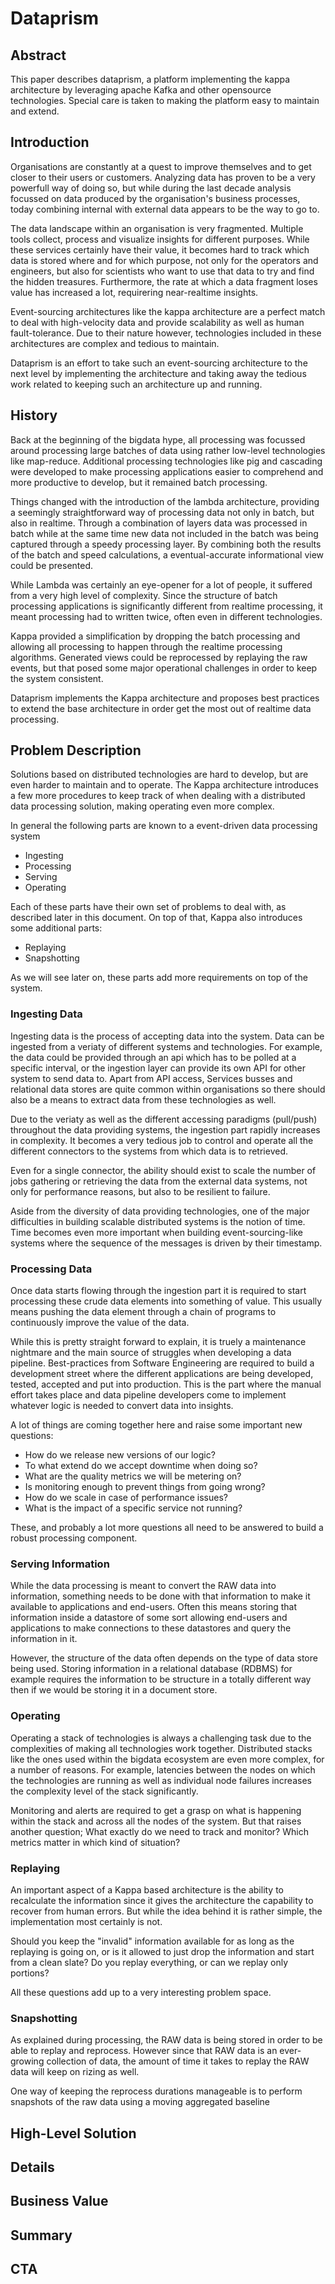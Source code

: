 # Dataprism

## Abstract

This paper describes dataprism, a platform implementing the kappa architecture by leveraging apache Kafka and other opensource technologies. Special care is taken to making the platform easy to maintain and extend.

## Introduction

Organisations are constantly at a quest to improve themselves and to get closer to their users or customers. Analyzing data has proven to be a very powerfull way of doing so, but while during the last decade analysis focussed on data produced by the organisation's business processes, today combining internal with external data appears to be the way to go to.

The data landscape within an organisation is very fragmented. Multiple tools collect, process and visualize insights for different purposes. While these services certainly have their value, it becomes hard to track which data is stored where and for which purpose, not only for the operators and engineers, but also for scientists who want to use that data to try and find the hidden treasures. Furthermore, the rate at which a data fragment loses value has increased a lot, requirering near-realtime insights.

Event-sourcing architectures like the kappa architecture are a perfect match to deal with high-velocity data and provide scalability as well as human fault-tolerance. Due to their nature however, technologies included in these architectures are complex and tedious to maintain.

Dataprism is an effort to take such an event-sourcing architecture to the next level by implementing the architecture and taking away the tedious work related to keeping such an architecture up and running.

## History

Back at the beginning of the bigdata hype, all processing was focussed around processing large batches of data using rather low-level technologies like map-reduce. Additional processing technologies like pig and cascading were developed to make processing applications easier to comprehend and more productive to develop, but it remained batch processing. 

Things changed with the introduction of the lambda architecture, providing a seemingly straightforward way of processing data not only in batch, but also in realtime. Through a combination of layers data was processed in batch while at the same time new data not included in the batch was being captured through a speedy processing layer. By combining both the results of the batch and speed calculations, a eventual-accurate informational view could be presented.

While Lambda was certainly an eye-opener for a lot of people, it suffered from a very high level of complexity. Since the structure of batch processing applications is significantly different from realtime processing, it meant processing had to written twice, often even in different technologies.

Kappa provided a simplification by dropping the batch processing and allowing all processing to happen through the realtime processing algorithms. Generated views could be reprocessed by replaying the raw events, but that posed some major operational challenges in order to keep the system consistent.

Dataprism implements the Kappa architecture and proposes best practices to extend the base architecture in order get the most out of realtime data processing.

## Problem Description

Solutions based on distributed technologies are hard to develop, but are even harder to maintain and to operate. The Kappa architecture introduces a few more procedures to keep track of when dealing with a distributed data processing solution, making operating even more complex.

In general the following parts are known to a event-driven data processing system

- Ingesting
- Processing
- Serving
- Operating

Each of these parts have their own set of problems to deal with, as described later in this document. On top  of that, Kappa also introduces some additional parts:

- Replaying
- Snapshotting

As we will see later on, these parts add more requirements on top of the system.

### Ingesting Data

Ingesting data is the process of accepting data into the system. Data can be ingested from a veriaty of different systems and technologies. For example, the data could be provided through an api which has to be polled at a specific interval, or the ingestion layer can provide its own API for other system to send data to. Apart from API access, Services busses and relational data stores are quite common within organisations so there should also be a means to extract data from these technologies as well.

Due to the veriaty as well as the different accessing paradigms (pull/push) throughout the data providing systems, the ingestion part rapidly increases in complexity. It becomes a very tedious job to control and operate all the different connectors to the systems from which data is to retrieved.

Even for a single connector, the ability should exist to scale the number of jobs gathering or retrieving the data from the external data systems, not only for performance reasons, but also to be resilient to failure. 

Aside from the diversity of data providing technologies, one of the major difficulties in building scalable distributed systems is the notion of time. Time becomes even more important when building event-sourcing-like systems where the sequence of the messages is driven by their timestamp.

### Processing Data

Once data starts flowing through the ingestion part it is required to start processing these crude data elements into something of value. This usually means pushing the data element through a chain of programs to continuously improve the value of the data. 

While this is pretty straight forward to explain, it is truely a maintenance nightmare and the main source of struggles when developing a data pipeline. Best-practices from Software Engineering are required to build a development street where the different applications are being developed, tested, accepted and put into production. This is the part where the manual effort takes place and data pipeline developers come to implement whatever logic is needed to convert data into insights.

A lot of things are coming together here and raise some important new questions:

- How do we release new versions of our logic?
- To what extend do we accept downtime when doing so?
- What are the quality metrics we will be metering on?
- Is monitoring enough to prevent things from going wrong?
- How do we scale in case of performance issues?
- What is the impact of a specific service not running?

These, and probably a lot more questions all need to be answered to build a robust processing component.

### Serving Information

While the data processing is meant to convert the RAW data into information, something needs to be done with that information to make it available to applications and end-users. Often this means storing that information inside a datastore of some sort allowing end-users and applications to make connections to these datastores and query the information in it.

However, the structure of the data often depends on the type of data store being used. Storing information in a relational database (RDBMS) for example requires the information to be structure in a totally different way then if we would be storing it in a document store.

### Operating

Operating a stack of technologies is always a challenging task due to the complexities of making all technologies work together. Distributed stacks like the ones used within the bigdata ecosystem are even more complex, for a number of reasons. For example, latencies between the nodes on which the technologies are running as well as individual node failures increases the complexity level of the stack significantly.

Monitoring and alerts are required to get a grasp on what is happening within the stack and across all the nodes of the system. But that raises another question; What exactly do we need to track and monitor? Which metrics matter in which kind of situation?

### Replaying

An important aspect of a Kappa based architecture is the ability to recalculate the information since it gives the architecture the capability to recover from human errors. But while the idea behind it is rather simple, the implementation most certainly is not.

Should you keep the "invalid" information available for as long as the replaying is going on, or is it allowed to just drop the information and start from a clean slate? Do you replay everything, or can we replay only portions?

All these questions add up to a very interesting problem space.

### Snapshotting

As explained during processing, the RAW data is being stored in order to be able to replay and reprocess. However since that RAW data is an ever-growing collection of data, the amount of time it takes to replay the RAW data will keep on rizing as well.

One way of keeping the reprocess durations manageable is to perform snapshots of the raw data using a moving aggregated baseline 

## High-Level Solution

## Details

## Business Value

## Summary

## CTA